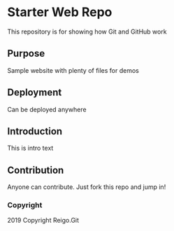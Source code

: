# Starter Web Repo

This repository is for showing how Git and GitHub work

## Purpose

Sample website with plenty of files for demos

## Deployment

Can be deployed anywhere

## Introduction

This is intro text

## Contribution

Anyone can contribute. Just fork this repo and jump in!

### Copyright

2019 Copyright Reigo.Git